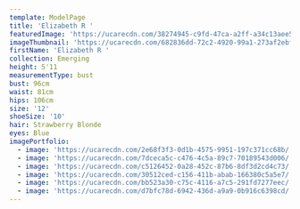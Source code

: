 ```yaml
---
template: ModelPage
title: 'Elizabeth R '
featuredImage: 'https://ucarecdn.com/38274945-c9fd-47ca-a2ff-a34c13aee5f9/'
imageThumbnail: 'https://ucarecdn.com/682836dd-72c2-4920-99a1-273af2ebf750/'
firstName: 'Elizabeth R '
collection: Emerging
height: 5'11
measurementType: bust
bust: 96cm
waist: 81cm
hips: 106cm
size: '12'
shoeSize: '10'
hair: Strawberry Blonde
eyes: Blue
imagePortfolio:
  - image: 'https://ucarecdn.com/2e68f3f3-0d1b-4575-9951-197c371cc68b/'
  - image: 'https://ucarecdn.com/7dceca5c-c476-4c5a-89c7-70189543d006/'
  - image: 'https://ucarecdn.com/c5126452-0a28-452c-87b6-8df3d2cd4c73/'
  - image: 'https://ucarecdn.com/30512ced-c156-411b-abab-166380c5a5e7/'
  - image: 'https://ucarecdn.com/bb523a30-c75c-4116-a7c5-291fd7277eec/'
  - image: 'https://ucarecdn.com/d7bfc78d-6942-436d-a9a9-0b916c6398cd/'
---
```


